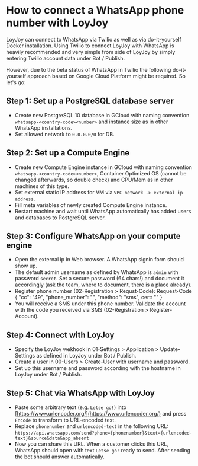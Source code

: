 # How to connect a WhatsApp phone number with LoyJoy

LoyJoy can connect to WhatsApp via Twilio as well as via do-it-yourself Docker installation. Using Twilio to connect LoyJoy with WhatsApp is heavily recommended and very simple from side of LoyJoy by simply entering Twilio account data under Bot / Publish. 

However, due to the beta status of WhatsApp in Twilio the following do-it-yourself approach based on Google Cloud Platform might be required. So let's go:


## Step 1: Set up a PostgreSQL database server

- Create new PostgreSQL 10 database in GCloud with naming convention `whatsapp-<country-code><number>` and instance size as in other WhatsApp installations.
- Set allowed network to `0.0.0.0/0` for DB.


## Step 2: Set up a Compute Engine

- Create new Compute Engine instance in GCloud with naming convention `whatsapp-<country-code><number>`, Container Optimized OS (cannot be changed afterwards, so double check) and CPU/Mem as in other machines of this type.
- Set external static IP address for VM via `VPC network -> external ip address`.
- Fill meta variables of newly created Compute Engine instance.
- Restart machine and wait until WhatsApp automatically has added users and databases to PostgreSQL server.


## Step 3: Configure WhatsApp on your compute engine

- Open the external ip in Web browser. A WhatsApp signin form should show up.
- The default admin username as defined by WhatsApp is `admin` with password `secret`. Set a secure password (64 chars!) and document it accordingly (ask the team, where to document, there is a place already).
- Register phone number (02-Registration > Requst-Code):  Request-Code { "cc": "49", "phone_number": "<number>", "method": "sms", cert: "<cert>" }
- You will receive a SMS under this phone number. Validate the account with the code you received via SMS (02-Registration > Register-Account).

## Step 4: Connect with LoyJoy

- Specify the LoyJoy wekhook in 01-Settings > Application > Update-Settings as defined in LoyJoy under Bot / Publish.
- Create a user in 00-Users > Create-User with username and password.
- Set up this username and password according with the hostname in LoyJoy under Bot / Publish.

## Step 5: Chat via WhatsApp with LoyJoy

- Paste some arbitrary text (e.g. `Letse go!`) into [https://www.urlencoder.org/](https://www.urlencoder.org/) and press `Encode` to transform to URL-encoded text.
- Replace `phonenumber` and `urlencoded-text` in the following URL: `https://api.whatsapp.com/send?phone={phonenumber}&text={urlencoded-text}&source&data&app_absent`
- Now you can share this URL. When a customer clicks this URL, WhatsApp should open with text `Letse go!` ready to send. After sending the bot should answer automatically.

